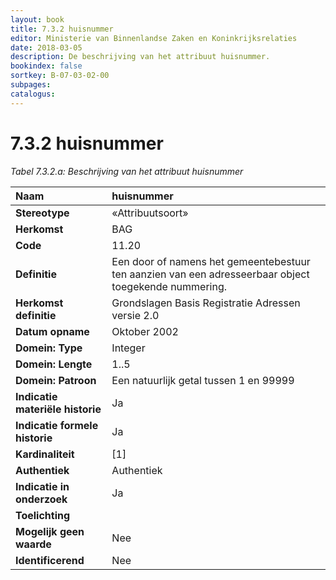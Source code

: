 ```yaml
---
layout: book
title: 7.3.2 huisnummer
editor: Ministerie van Binnenlandse Zaken en Koninkrijksrelaties
date: 2018-03-05
description: De beschrijving van het attribuut huisnummer.
bookindex: false
sortkey: B-07-03-02-00
subpages:
catalogus:
---
```


# 7.3.2 huisnummer

_Tabel 7.3.2.a: Beschrijving van het attribuut huisnummer_

| Naam | huisnummer |
| :--- | :--- |
| **Stereotype** | «Attribuutsoort» |
| **Herkomst** | BAG |
| **Code** | 11.20 |
| **Definitie** | Een door of namens het gemeentebestuur ten aanzien van een adresseerbaar object toegekende nummering. |
| **Herkomst definitie** | Grondslagen Basis Registratie Adressen versie 2.0 |
| **Datum opname** | Oktober 2002 |
| **Domein: Type** | Integer |
| **Domein: Lengte** | 1..5 |
| **Domein: Patroon** | Een natuurlijk getal tussen 1 en 99999 |
| **Indicatie materiële historie** | Ja |
| **Indicatie formele historie** | Ja |
| **Kardinaliteit** | \[1\] |
| **Authentiek** | Authentiek |
| **Indicatie in onderzoek** | Ja |
| **Toelichting** | |
| **Mogelijk geen waarde** | Nee |
| **Identificerend** | Nee |
